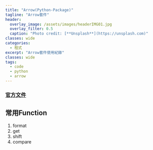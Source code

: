 ```yaml
---
title: "Arrow(Python-Package)"
tagline: "Arrow套件"
header:
  overlay_image: /assets/images/headerIMG01.jpg
  overlay_filter: 0.5
  caption: "Photo credit: [**Unsplash**](https://unsplash.com)"
classes: wide
categories:
  - 程式
excerpt: "Arrow套件使用紀錄"
classes: wide
tags:
  - code
  - python
  - arrow
---
```


### [官方文件](https://arrow.readthedocs.io/en/stable/)

## 常用Function

1. format
2. get
3. shift
4. compare

<!--stackedit_data:
eyJoaXN0b3J5IjpbNzA0ODIyNDE4XX0=
-->